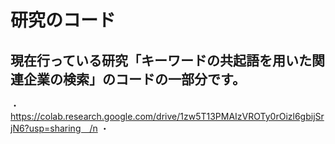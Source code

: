 # 研究のコード

## 現在行っている研究「キーワードの共起語を用いた関連企業の検索」のコードの一部分です。
・https://colab.research.google.com/drive/1zw5T13PMAIzVROTy0rOizl6gbijSrjN6?usp=sharing　/n
・
